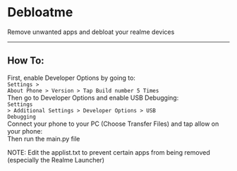 # Debloatme
Remove unwanted apps and debloat your realme devices

-------
How To:
-------
First, enable Developer Options by going to: <br>
<code>Settings > About Phone > Version > Tap Build number 5 Times</code> <br>
Then go to Developer Options and enable USB Debugging: <br>
<code>Settings > Additional Settings > Developer Options > USB Debugging</code> <br> 
Connect your phone to your PC (Choose Transfer Files) and tap allow on your phone: <br>
Then run the main.py file <br>

NOTE: Edit the applist.txt to prevent certain apps from being removed (especially the Realme Launcher)
